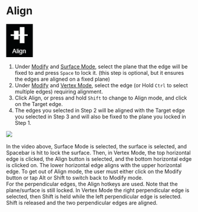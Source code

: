# Align

![hotkey: hold Shift](../../.gitbook/assets/align-button.png)

1. Under [Modify](modify.md) and [Surface Mode](../../mode/surface-mode.md), select the plane that the edge will be fixed to and press `Space` to lock it. \(this step is optional, but it ensures the edges are aligned on a fixed plane\)
2. Under [Modify](modify.md) and [Vertex Mode](../../mode/vertex-mode.md), select the edge \(or Hold `Ctrl` to select multiple edges\) requiring alignment.
3. Click Align, or press and hold `Shift` to change to Align mode, and click on the Target edge.
4. The edges you selected in Step 2 will be aligned with the Target edge you selected in Step 3 and will also be fixed to the plane you locked in Step 1.

![](../../.gitbook/assets/align_proj12131_11_7_18.gif)

In the video above, Surface Mode is selected, the surface is selected, and Spacebar is hit to lock the surface. Then, in Vertex Mode, the top horizontal edge is clicked, the Align button is selected, and the bottom horizontal edge is clicked on. The lower horizontal edge aligns with the upper horizontal edge. To get out of Align mode, the user must either click on the Modify button or tap Alt or Shift to switch back to Modify mode.  
For the perpendicular edges, the Align hotkeys are used. Note that the plane/surface is still locked. In Vertex Mode the right perpendicular edge is selected, then Shift is held while the left perpendicular edge is selected. Shift is released and the two perpendicular edges are aligned.

